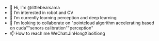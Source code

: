- 👋 Hi, I’m @littlebearsama
- 👀 I’m interested in robot and  CV
- 🌱 I’m currently learning perception and deep learning
- 💞️ I’m looking to collaborate on "pointcloud algorithm accelerating based on cuda"\"senors calibration"\"perception"
- 📫 How to reach me WeChat:JinHongXiaoXiong

<!---
littlebearsama/littlebearsama is a ✨ special ✨ repository because its `README.md` (this file) appears on your GitHub profile.
You can click the Preview link to take a look at your changes.
--->
